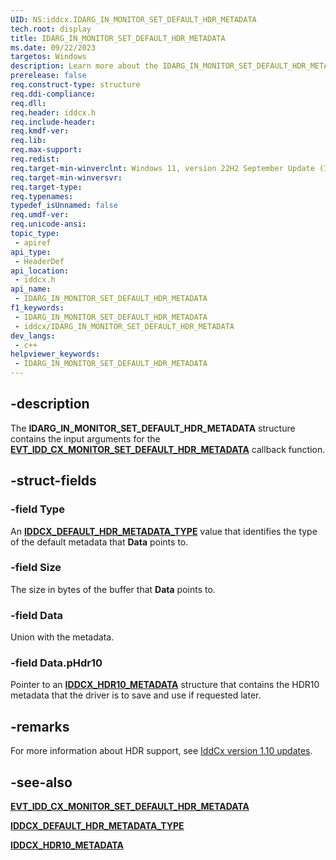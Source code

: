 ```yaml
---
UID: NS:iddcx.IDARG_IN_MONITOR_SET_DEFAULT_HDR_METADATA
tech.root: display
title: IDARG_IN_MONITOR_SET_DEFAULT_HDR_METADATA
ms.date: 09/22/2023
targetos: Windows
description: Learn more about the IDARG_IN_MONITOR_SET_DEFAULT_HDR_METADATA structure.
prerelease: false
req.construct-type: structure
req.ddi-compliance: 
req.dll: 
req.header: iddcx.h
req.include-header: 
req.kmdf-ver: 
req.lib: 
req.max-support: 
req.redist: 
req.target-min-winverclnt: Windows 11, version 22H2 September Update (IddCx version 1.10)
req.target-min-winversvr: 
req.target-type: 
req.typenames: 
typedef_isUnnamed: false
req.umdf-ver: 
req.unicode-ansi: 
topic_type:
 - apiref
api_type:
 - HeaderDef
api_location:
 - iddcx.h
api_name:
 - IDARG_IN_MONITOR_SET_DEFAULT_HDR_METADATA
f1_keywords:
 - IDARG_IN_MONITOR_SET_DEFAULT_HDR_METADATA
 - iddcx/IDARG_IN_MONITOR_SET_DEFAULT_HDR_METADATA
dev_langs:
 - c++
helpviewer_keywords:
 - IDARG_IN_MONITOR_SET_DEFAULT_HDR_METADATA
---
```


## -description

The **IDARG_IN_MONITOR_SET_DEFAULT_HDR_METADATA** structure contains the input arguments for the [**EVT_IDD_CX_MONITOR_SET_DEFAULT_HDR_METADATA**](nc-iddcx-evt_idd_cx_monitor_set_default_hdr_metadata.md) callback function.

## -struct-fields

### -field Type

An [**IDDCX_DEFAULT_HDR_METADATA_TYPE**](ne-iddcx-iddcx_default_hdr_metadata_type.md) value that identifies the type of the default metadata that **Data** points to.

### -field Size

The size in bytes of the buffer that **Data** points to.

### -field Data

Union with the metadata.

### -field Data.pHdr10

Pointer to an [**IDDCX_HDR10_METADATA**](ns-iddcx-iddcx_hdr10_metadata.md) structure that contains the HDR10 metadata that the driver is to save and use if requested later.

## -remarks

For more information about HDR support, see [IddCx version 1.10 updates](/windows-hardware/drivers/display/iddcx1.10-updates).

## -see-also

[**EVT_IDD_CX_MONITOR_SET_DEFAULT_HDR_METADATA**](nc-iddcx-evt_idd_cx_monitor_set_default_hdr_metadata.md)

[**IDDCX_DEFAULT_HDR_METADATA_TYPE**](ne-iddcx-iddcx_default_hdr_metadata_type.md)

[**IDDCX_HDR10_METADATA**](ns-iddcx-iddcx_hdr10_metadata.md)
